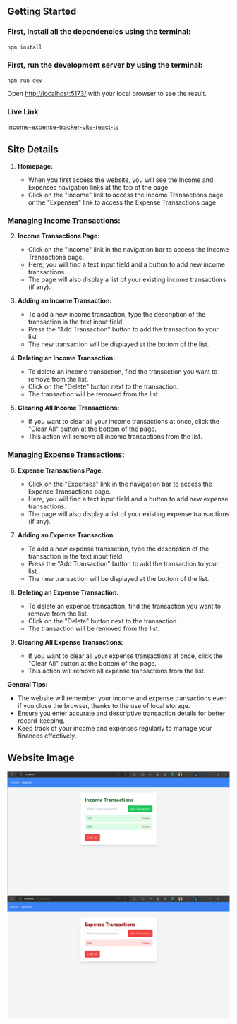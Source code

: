 ## Getting Started

### First, Install all the dependencies using the terminal:

```
npm install
```

### First, run the development server by using the terminal:

```
npm run dev
```

Open [http://localhost:5173/](http://localhost:5173/) with your local browser to see the result.

### Live Link

[income-expense-tracker-vite-react-ts](https://income-expense-tracker-vite-react-ts.netlify.app/)

## Site Details

1. **Homepage:**

   - When you first access the website, you will see the Income and Expenses navigation links at the top of the page.
   - Click on the "Income" link to access the Income Transactions page or the "Expenses" link to access the Expense Transactions page.

### **<ins>Managing Income Transactions:</ins>**

2. **Income Transactions Page:**

   - Click on the "Income" link in the navigation bar to access the Income Transactions page.
   - Here, you will find a text input field and a button to add new income transactions.
   - The page will also display a list of your existing income transactions (if any).

3. **Adding an Income Transaction:**

   - To add a new income transaction, type the description of the transaction in the text input field.
   - Press the "Add Transaction" button to add the transaction to your list.
   - The new transaction will be displayed at the bottom of the list.

4. **Deleting an Income Transaction:**

   - To delete an income transaction, find the transaction you want to remove from the list.
   - Click on the "Delete" button next to the transaction.
   - The transaction will be removed from the list.

5. **Clearing All Income Transactions:**
   - If you want to clear all your income transactions at once, click the "Clear All" button at the bottom of the page.
   - This action will remove all income transactions from the list.

### **<ins>Managing Expense Transactions:</ins>**

6. **Expense Transactions Page:**

   - Click on the "Expenses" link in the navigation bar to access the Expense Transactions page.
   - Here, you will find a text input field and a button to add new expense transactions.
   - The page will also display a list of your existing expense transactions (if any).

7. **Adding an Expense Transaction:**

   - To add a new expense transaction, type the description of the transaction in the text input field.
   - Press the "Add Transaction" button to add the transaction to your list.
   - The new transaction will be displayed at the bottom of the list.

8. **Deleting an Expense Transaction:**

   - To delete an expense transaction, find the transaction you want to remove from the list.
   - Click on the "Delete" button next to the transaction.
   - The transaction will be removed from the list.

9. **Clearing All Expense Transactions:**
   - If you want to clear all your expense transactions at once, click the "Clear All" button at the bottom of the page.
   - This action will remove all expense transactions from the list.

**General Tips:**

- The website will remember your income and expense transactions even if you close the browser, thanks to the use of local storage.
- Ensure you enter accurate and descriptive transaction details for better record-keeping.
- Keep track of your income and expenses regularly to manage your finances effectively.

## Website Image

![Income Page](https://github.com/Moheb619/income_expense_tracker_react_vite_ts/blob/main/public/IncomePageOfWebsite.PNG?raw=true)
![Expense Page](https://github.com/Moheb619/income_expense_tracker_react_vite_ts/blob/main/public/ExpensePageOfWebsite.PNG?raw=true)
